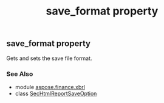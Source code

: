 ﻿---
title: save_format property
second_title: Aspose.Finance for Python via .NET API References
description: 
type: docs
weight: 40
url: /python-net/aspose.finance.xbrl/sechtmlreportsaveoption/save_format/
is_root: false
---

## save_format property


Gets and sets the save file format.

### See Also
* module [aspose.finance.xbrl](../../)
* class [SecHtmlReportSaveOption](/finance/python-net/aspose.finance.xbrl/sechtmlreportsaveoption)
